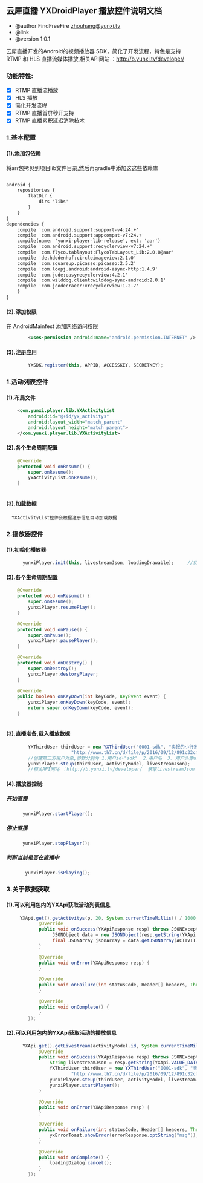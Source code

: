 ## 云犀直播 YXDroidPlayer 播放控件说明文档
-  @author  FindFreeFire <zhouhang@yunxi.tv> 
-  @link 
-  @version 1.0.1

云犀直播开发的Android的视频播放器 SDK，简化了开发流程，特色是支持 RTMP 和 HLS 直播流媒体播放,相关API网站 ：http://b.yunxi.tv/developer/

### 功能特性:
- [x] RTMP 直播流播放
- [x] HLS 播放
- [x] 简化开发流程
- [x] RTMP 直播首屏秒开支持
- [x] RTMP 直播累积延迟消除技术

### 1.基本配置

#### (1).添加包依赖
将arr包拷贝到项目lib文件目录,然后再gradle中添加这这些依赖库
```xml

android {
    repositories {
        flatDir {
            dirs 'libs'
        }
    }
}
dependencies {
    compile 'com.android.support:support-v4:24.+'
    compile 'com.android.support:appcompat-v7:24.+'
    compile(name: 'yunxi-player-lib-release', ext: 'aar')
    compile 'com.android.support:recyclerview-v7:24.+'
    compile 'com.flyco.tablayout:FlycoTabLayout_Lib:2.0.8@aar'
    compile 'de.hdodenhof:circleimageview:2.1.0'
    compile 'com.squareup.picasso:picasso:2.5.2'
    compile 'com.loopj.android:android-async-http:1.4.9'
    compile 'com.jude:easyrecyclerview:4.2.1'
    compile 'com.wilddog.client:wilddog-sync-android:2.0.1'
    compile 'com.jcodecraeer:xrecyclerview:1.2.7'
    }
}

```
#### (2).添加权限
在 AndroidMainfest 添加网络访问权限
```xml
        <uses-permission android:name="android.permission.INTERNET" />
```
#### (3).注册应用
```java
        YXSDK.register(this, APPID, ACCESSKEY, SECRETKEY);
```

###  1.活动列表控件

#### (1).布局文件
```xml
    <com.yunxi.player.lib.YXActivityList
        android:id="@+id/yx_activitys"
        android:layout_width="match_parent"
        android:layout_height="match_parent">
    </com.yunxi.player.lib.YXActivityList>
```
#### (2).各个生命周期配置 
```java
    @Override
    protected void onResume() {
        super.onResume();
        yxActivityList.onResume();
    }
    
```
#### (3).加载数据
      YXActivityList控件会根据注册信息自动加载数据
###  2.播放器控件
#### (1).初始化播放器
   
```java
      yunxiPlayer.init(this, livestreamJson, loadingDrawable);     //初始化视频播放器
```

#### (2).各个生命周期配置 
```java
    @Override
    protected void onResume() {
        super.onResume();
        yunxiPlayer.resumePlay();
    }

    @Override
    protected void onPause() {
        super.onPause();
        yunxiPlayer.pausePlayer();
    }

    @Override
    protected void onDestroy() {
        super.onDestroy();
        yunxiPlayer.destoryPlayer;
    } 
    
    @Override
    public boolean onKeyDown(int keyCode, KeyEvent event) {
        yunxiPlayer.onKeyDown(keyCode, event);
        return super.onKeyDown(keyCode, event);
    }
    
```
#### (3).直播准备,载入播放数据
```java
        YXThirdUser thirdUser = new YXThirdUser("0001-sdk", "卖报的小行家",
                        "http://www.th7.cn/d/file/p/2016/09/12/891c32cf36166bc42604ba226a7d5dba.jpg");
        //创建第三方用户对象,参数分别为 1.用户id+"sdk"  2.用户名  3. 用户头像url地址
        yunxiPlayer.steup(thirdUser, activityModel, livestreamJson);
        //相关API网站 ：http://b.yunxi.tv/developer/  获取livestreamJson
```
#### (4).播放器控制:
##### 开始直播
```java
      yunxiPlayer.startPlayer();
```  
##### 停止直播
   
```java
      yunxiPlayer.stopPlayer();
```  

##### 判断当前是否在直播中
   
```java
       yunxiPlayer.isPlaying();
```  
###  3.关于数据获取

#### (1).可以利用包内的YXApi获取活动列表信息
```java
     YXApi.get().getActivitys(p, 20, System.currentTimeMillis() / 1000, new YXApiResponseHandler() {
            @Override
            public void onSuccess(YXApiResponse resp) throws JSONException{
                 JSONObject data = new JSONObject(resp.getString(YXApi.VALUE_DATA));
                 final JSONArray jsonArray = data.getJSONArray(ACTIVITIES);
            }

            @Override
            public void onError(YXApiResponse resp) {
            }

            @Override
            public void onFailure(int statusCode, Header[] headers, Throwable throwable, JSONObject errorResponse) {
            }

            @Override
            public void onComplete() {
            }
        });
```  

#### (2).可以利用包内的YXApi获取活动的播放信息
```java
      YXApi.get().getLivestream(activityModel.id, System.currentTimeMillis(), new YXApiResponseHandler() {
            @Override
            public void onSuccess(YXApiResponse resp) throws JSONException {
                String livestreamJson = resp.getString(YXApi.VALUE_DATA);
                YXThirdUser thirdUser = new YXThirdUser("0001-sdk", "卖报的小行家",
                        "http://www.th7.cn/d/file/p/2016/09/12/891c32cf36166bc42604ba226a7d5dba.jpg");
                yunxiPlayer.steup(thirdUser, activityModel, livestreamJson);
                yunxiPlayer.startPlayer();
            }

            @Override
            public void onError(YXApiResponse resp) {
            }

            @Override
            public void onFailure(int statusCode, Header[] headers, Throwable throwable, JSONObject errorResponse) {
                yxErrorToast.showError(errorResponse.optString("msg"));
            }

            @Override
            public void onComplete() {
                loadingDialog.cancel();
            }
        });
```  
